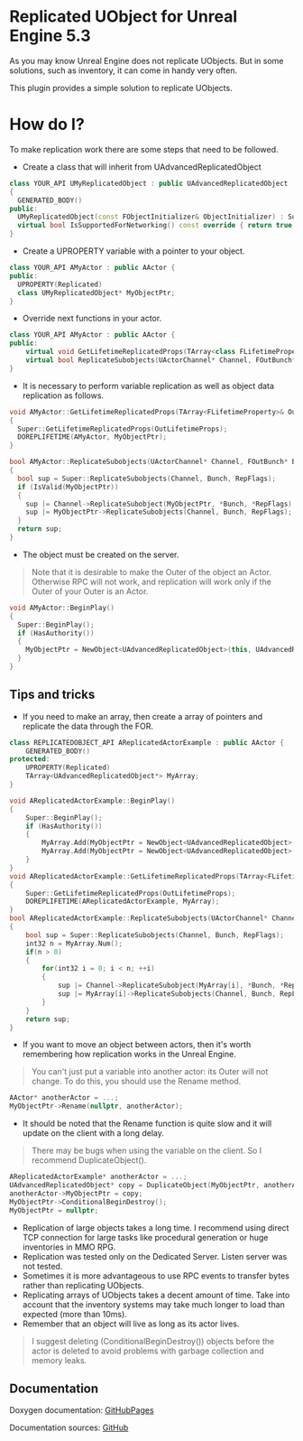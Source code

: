 # Replicated UObject for Unreal Engine 5.3
As you may know Unreal Engine does not replicate UObjects. But in some solutions, such as inventory, it can come in handy very often.

This plugin provides a simple solution to replicate UObjects.

# How do I?
To make replication work there are some steps that need to be followed.

- Create a class that will inherit from UAdvancedReplicatedObject
```C++
class YOUR_API UMyReplicatedObject : public UAdvancedReplicatedObject 
{
  GENERATED_BODY()
public:
  UMyReplicatedObject(const FObjectInitializer& ObjectInitializer) : Super(ObjectInitializer) {}
  virtual bool IsSupportedForNetworking() const override { return true; }
}
```
- Create a UPROPERTY variable with a pointer to your object.
```C++
class YOUR_API AMyActor : public AActor {
public:
  UPROPERTY(Replicated)
  class UMyReplicatedObject* MyObjectPtr;
}
```
- Override next functions in your actor.
```C++
class YOUR_API AMyActor : public AActor {
public:
    virtual void GetLifetimeReplicatedProps(TArray<class FLifetimeProperty>& OutLifetimeProps) const override;
    virtual bool ReplicateSubobjects(UActorChannel* Channel, FOutBunch* Bunch, FReplicationFlags* RepFlags) override;
}
```
- It is necessary to perform variable replication as well as object data replication as follows.
```C++
void AMyActor::GetLifetimeReplicatedProps(TArray<FLifetimeProperty>& OutLifetimeProps) const
{
  Super::GetLifetimeReplicatedProps(OutLifetimeProps);
  DOREPLIFETIME(AMyActor, MyObjectPtr);
}

bool AMyActor::ReplicateSubobjects(UActorChannel* Channel, FOutBunch* Bunch, FReplicationFlags* RepFlags)
{
  bool sup = Super::ReplicateSubobjects(Channel, Bunch, RepFlags);
  if (IsValid(MyObjectPtr))
  {
    sup |= Channel->ReplicateSubobject(MyObjectPtr, *Bunch, *RepFlags);
    sup |= MyObjectPtr->ReplicateSubobjects(Channel, Bunch, RepFlags);
  }
  return sup;
}
```
- The object must be created on the server.
> Note that it is desirable to make the Outer of the object an Actor.
Otherwise RPC will not work, and replication will work only if the Outer of your Outer is an Actor.
```C++
void AMyActor::BeginPlay()
{
  Super::BeginPlay();
  if (HasAuthority())
  {
    MyObjectPtr = NewObject<UAdvancedReplicatedObject>(this, UAdvancedReplicatedObject::StaticClass());
  }
}
```
## Tips and tricks
- If you need to make an array, then create a array of pointers and replicate the data through the FOR.
```C++
class REPLICATEDOBJECT_API AReplicatedActorExample : public AActor {
	GENERATED_BODY()
protected:
	UPROPERTY(Replicated)
	TArray<UAdvancedReplicatedObject*> MyArray;
}
```
```C++
void AReplicatedActorExample::BeginPlay()
{
	Super::BeginPlay();
	if (HasAuthority())
	{
		MyArray.Add(MyObjectPtr = NewObject<UAdvancedReplicatedObject>(this, UAdvancedReplicatedObject::StaticClass()));
		MyArray.Add(MyObjectPtr = NewObject<UAdvancedReplicatedObject>(this, UAdvancedReplicatedObject::StaticClass()));
	}
}
void AReplicatedActorExample::GetLifetimeReplicatedProps(TArray<FLifetimeProperty>& OutLifetimeProps) const
{
	Super::GetLifetimeReplicatedProps(OutLifetimeProps);
	DOREPLIFETIME(AReplicatedActorExample, MyArray);
}
bool AReplicatedActorExample::ReplicateSubobjects(UActorChannel* Channel, FOutBunch* Bunch, FReplicationFlags* RepFlags)
{
	bool sup = Super::ReplicateSubobjects(Channel, Bunch, RepFlags);
	int32 n = MyArray.Num();
	if(n > 0)
	{
		for(int32 i = 0; i < n; ++i)
		{
			sup |= Channel->ReplicateSubobject(MyArray[i], *Bunch, *RepFlags);
			sup |= MyArray[i]->ReplicateSubobjects(Channel, Bunch, RepFlags);
		}
	}
	return sup;
}
```
- If you want to move an object between actors, then it's worth remembering how replication works in the Unreal Engine.
> You can't just put a variable into another actor: its Outer will not change.
To do this, you should use the Rename method. 
```C++
AActor* anotherActor = ...;
MyObjectPtr->Rename(nullptr, anotherActor);
```
- It should be noted that the Rename function is quite slow and it will update on the client with a long delay. 
> There may be bugs when using the variable on the client. So I recommend DuplicateObject().
```C++
AReplicatedActorExample* anotherActor = ...;
UAdvancedReplicatedObject* copy = DuplicateObject(MyObjectPtr, anotherActor);
anotherActor->MyObjectPtr = copy;
MyObjectPtr->ConditionalBeginDestroy();
MyObjectPtr = nullptr;
```
- Replication of large objects takes a long time. I recommend using direct TCP connection for large tasks like procedural generation or huge inventories in MMO RPG.
- Replication was tested only on the Dedicated Server. Listen server was not tested.
- Sometimes it is more advantageous to use RPC events to transfer bytes rather than replicating UObjects.
- Replicating arrays of UObjects takes a decent amount of time. Take into account that the inventory systems may take much longer to load than expected (more than 10ms).
- Remember that an object will live as long as its actor lives.
> I suggest deleting (ConditionalBeginDestroy()) objects before the actor is deleted to avoid problems with garbage collection and memory leaks.

## Documentation
Doxygen documentation: [GitHubPages](https://artemiyx.github.io/ReplicatedObjectUnrealDoc/annotated.html)

Documentation sources: [GitHub](https://github.com/ArtemIyX/ReplicatedObjectUnrealDoc)
